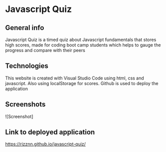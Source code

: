 # Javascript Quiz

## General info
Javascript Quiz is a timed quiz about Javascript fundamentals that stores high scores, made for coding boot camp students which helps to gauge the progress and compare with their peers
	
## Technologies
This website is created with Visual Studio Code using html, css and javascript. Also using localStorage for scores. Github is used to deploy the application

## Screenshots
![Screenshot]

## Link to deployed application
https://rizznn.github.io/javascript-quiz/
